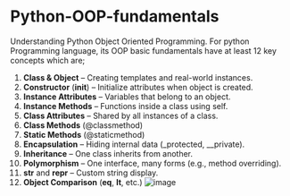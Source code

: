 # Python-OOP-fundamentals
Understanding Python Object Oriented Programming.
For python Programming language, its OOP basic fundamentals have at least 12 key concepts which are;
1.  **Class & Object** – Creating templates and real-world instances.
2.  **Constructor** (__init__) – Initialize attributes when object is created.
3.  **Instance Attributes** – Variables that belong to an object.
4.  **Instance Methods** – Functions inside a class using self.
5.  **Class Attributes** – Shared by all instances of a class.
6.  **Class Methods** (@classmethod)
7.  **Static Methods** (@staticmethod)
8.  **Encapsulation** – Hiding internal data (_protected, __private).
9.  **Inheritance** – One class inherits from another.
10.  **Polymorphism** – One interface, many forms (e.g., method overriding).
11.  __str__ and __repr__ – Custom string display.
12.  **Object Comparison** (__eq__, __lt__, etc.)
![image](https://github.com/user-attachments/assets/8e609d2f-0e91-4f9b-9c22-2c294da3c24d)

